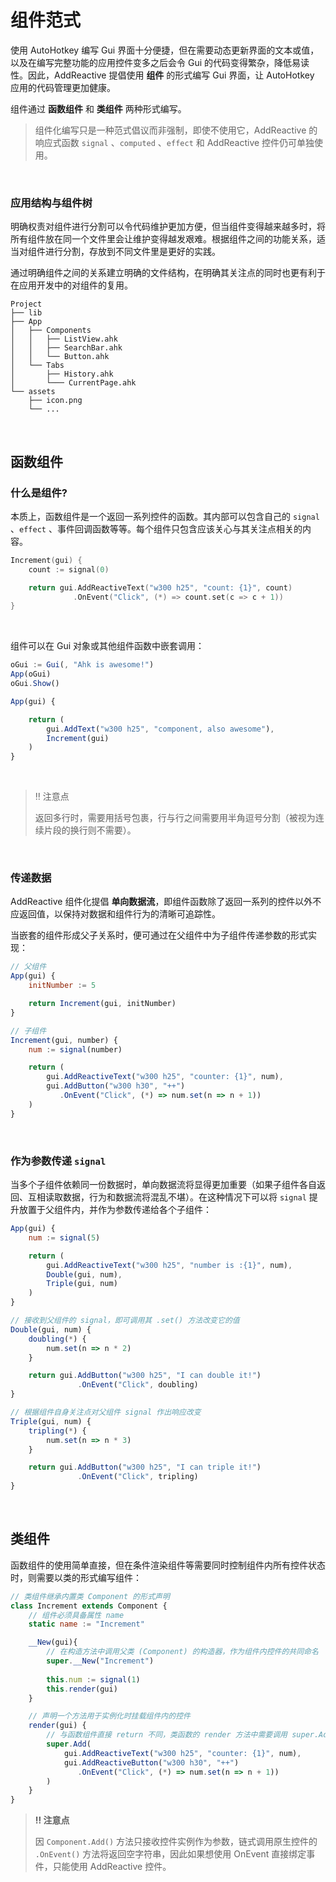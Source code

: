# 组件范式

使用 AutoHotkey 编写 Gui 界面十分便捷，但在需要动态更新界面的文本或值，以及在编写完整功能的应用控件变多之后会令 Gui 的代码变得繁杂，降低易读性。因此，AddReactive 提倡使用 **组件** 的形式编写 Gui 界面，让 AutoHotkey 应用的代码管理更加健康。

组件通过 **函数组件** 和 **类组件** 两种形式编写。

> 组件化编写只是一种范式倡议而非强制，即使不使用它，AddReactive 的响应式函数 `signal` 、`computed` 、`effect` 和 AddReactive 控件仍可单独使用。

<br>

### 应用结构与组件树

明确权责对组件进行分割可以令代码维护更加方便，但当组件变得越来越多时，将所有组件放在同一个文件里会让维护变得越发艰难。根据组件之间的功能关系，适当对组件进行分割，存放到不同文件里是更好的实践。

通过明确组件之间的关系建立明确的文件结构，在明确其关注点的同时也更有利于在应用开发中的对组件的复用。

```
Project
├── lib
├── App
│   ├── Components
│   │   ├── ListView.ahk
│   │   ├── SearchBar.ahk
│   │   └── Button.ahk
│   └── Tabs
│       ├── History.ahk
│       └─── CurrentPage.ahk
└── assets
    ├── icon.png
    └── ...
```

<br>

## 函数组件

### 什么是组件?

本质上，函数组件是一个返回一系列控件的函数。其内部可以包含自己的 `signal` 、`effect` 、事件回调函数等等。每个组件只包含应该关心与其关注点相关的内容。

```go
Increment(gui) {
    count := signal(0)

    return gui.AddReactiveText("w300 h25", "count: {1}", count)
              .OnEvent("Click", (*) => count.set(c => c + 1))
}
```

<br>

组件可以在 Gui 对象或其他组件函数中嵌套调用：

```js
oGui := Gui(, "Ahk is awesome!")
App(oGui)
oGui.Show()

App(gui) {

    return (
        gui.AddText("w300 h25", "component, also awesome"),
        Increment(gui)
    )
}
```

<br>

> ‼️ 注意点
>
> 返回多行时，需要用括号包裹，行与行之间需要用半角逗号分割（被视为连续片段的换行则不需要）。

<br>

### 传递数据

AddReactive 组件化提倡 **单向数据流**，即组件函数除了返回一系列的控件以外不应返回值，以保持对数据和组件行为的清晰可追踪性。

当嵌套的组件形成父子关系时，便可通过在父组件中为子组件传递参数的形式实现：

```js
// 父组件
App(gui) {
    initNumber := 5

    return Increment(gui, initNumber)
}

// 子组件
Increment(gui, number) {
    num := signal(number)

    return (
        gui.AddReactiveText("w300 h25", "counter: {1}", num),
        gui.AddButton("w300 h30", "++")
           .OnEvent("Click", (*) => num.set(n => n + 1))
    )
}
```

<br>

### 作为参数传递 `signal`

当多个子组件依赖同一份数据时，单向数据流将显得更加重要（如果子组件各自返回、互相读取数据，行为和数据流将混乱不堪）。在这种情况下可以将 `signal` 提升放置于父组件内，并作为参数传递给各个子组件：

```js
App(gui) {
    num := signal(5)

    return (
        gui.AddReactiveText("w300 h25", "number is :{1}", num),
        Double(gui, num),
        Triple(gui, num)
    )
}

// 接收到父组件的 signal，即可调用其 .set() 方法改变它的值
Double(gui, num) {
    doubling(*) {
        num.set(n => n * 2)
    }

    return gui.AddButton("w300 h25", "I can double it!")
               .OnEvent("Click", doubling)
}

// 根据组件自身关注点对父组件 signal 作出响应改变
Triple(gui, num) {
    tripling(*) {
        num.set(n => n * 3)
    }

    return gui.AddButton("w300 h25", "I can triple it!")
               .OnEvent("Click", tripling)
}
```

<br>

## 类组件

函数组件的使用简单直接，但在条件渲染组件等需要同时控制组件内所有控件状态时，则需要以类的形式编写组件：

```js
// 类组件继承内置类 Component 的形式声明
class Increment extends Component {
    // 组件必须具备属性 name
    static name := "Increment"

    __New(gui){
        // 在构造方法中调用父类 (Component) 的构造器，作为组件内控件的共同命名
        super.__New("Increment")
        
        this.num := signal(1)
        this.render(gui)
    }

    // 声明一个方法用于实例化时挂载组件内的控件
    render(gui) {
        // 与函数组件直接 return 不同，类函数的 render 方法中需要调用 super.Add 方法添加控件，才能令控件被识别为组件内的一员
        super.Add(
            gui.AddReactiveText("w300 h25", "counter: {1}", num),
            gui.AddReactiveButton("w300 h30", "++")
               .OnEvent("Click", (*) => num.set(n => n + 1))
        )
    }
}
```
> **‼️ 注意点**
>
> 因 `Component.Add()` 方法只接收控件实例作为参数，链式调用原生控件的 `.OnEvent()` 方法将返回空字符串，因此如果想使用 OnEvent 直接绑定事件，只能使用 AddReactive 控件。